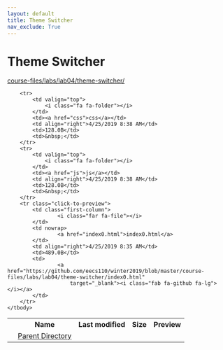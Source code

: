 ```yaml
---
layout: default
title: Theme Switcher
nav_exclude: True
---
```


# Theme Switcher

[course-files/labs/lab04/theme-switcher/](.)

<table class="tbl-files">
    <tbody>
        <tr>
            <th valign="top"></th>
            <th>Name</th>
            <th>Last modified</th>
            <th>Size</th>
            <th>Preview</th>
        </tr>
        <tr>
            <td valign="top">
                <i class="fa fa-folder-open"></i>
            </td>
            <td><a href="../">Parent Directory</a></td>
            <td>&nbsp;</td>
            <td>&nbsp;</td>
            <td>&nbsp;</td>
        </tr>

        <tr>
            <td valign="top">
                <i class="fa fa-folder"></i>
            </td>
            <td><a href="css">css</a></td>
            <td align="right">4/25/2019 8:38 AM</td>
            <td>128.0B</td>
            <td>&nbsp;</td>
        </tr>
        <tr>
            <td valign="top">
                <i class="fa fa-folder"></i>
            </td>
            <td><a href="js">js</a></td>
            <td align="right">4/25/2019 8:38 AM</td>
            <td>128.0B</td>
            <td>&nbsp;</td>
        </tr>
        <tr class="click-to-preview">
            <td class="first-column">
                    <i class="far fa-file"></i>
            </td>
            <td nowrap>
                    <a href="index0.html">index0.html</a>
            </td>
            <td align="right">4/25/2019 8:35 AM</td>
            <td>489.0B</td>
            <td>
                    <a href="https://github.com/eecs110/winter2019/blob/master/course-files/labs/lab04/theme-switcher/index0.html"
                        target="_blank"><i class="fab fa-github fa-lg"></i></a>
            </td>
        </tr>
    </tbody>
</table>

